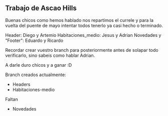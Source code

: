 ## Trabajo de Ascao Hills

Buenas chicos como hemos hablado nos repartimos el currele y para la vuelta del puente de mayo intentar todos tenerlo ya casi hecho o terminado.

Header: Diego y Artemio
Habitaciones_medio: Jesus y Adrian
Novedades y "Footer": Eduardo y Ricardo

Recordar crear vuestro branch para posteriormente antes de solapar todo verificarlo, sino sabeis como hablar Adrian.

A darle duro chicos y a ganar  :D

Branch creados actualmente:

* Headers
* Habitaciones-medio

Faltan

* Novedades